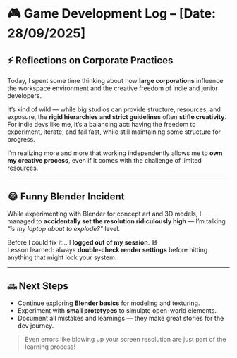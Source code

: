 # 🎮 Game Development Log – [Date: 28/09/2025]

## ⚡ Reflections on Corporate Practices
Today, I spent some time thinking about how **large corporations** influence the workspace environment and the creative freedom of indie and junior developers.  

It’s kind of wild — while big studios can provide structure, resources, and exposure, the **rigid hierarchies and strict guidelines** often **stifle creativity**.  
For indie devs like me, it’s a balancing act: having the freedom to experiment, iterate, and fail fast, while still maintaining some structure for progress.  

I’m realizing more and more that working independently allows me to **own my creative process**, even if it comes with the challenge of limited resources.  

---

## 😂 Funny Blender Incident
While experimenting with Blender for concept art and 3D models, I managed to **accidentally set the resolution ridiculously high** — I’m talking *“is my laptop about to explode?”* level.  

Before I could fix it… I **logged out of my session**. 😅  
Lesson learned: always **double-check render settings** before hitting anything that might lock your system.  

---

## 🔜 Next Steps
- Continue exploring **Blender basics** for modeling and texturing.  
- Experiment with **small prototypes** to simulate open-world elements.  
- Document all mistakes and learnings — they make great stories for the dev journey.  

> Even errors like blowing up your screen resolution are just part of the learning process!  
